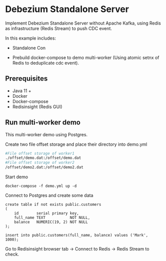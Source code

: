 # Debezium Standalone Server

Implement Debezium Standalone Server without Apache Kafka, using Redis as infrastructure (Redis Stream) to push CDC
event.

In this example includes:

- Standalone Con

- Prebuild docker-compose to demo multi-worker (Using atomic setnx of Redis to deduplicate cdc event).

## Prerequisites

- Java 11 +
- Docker
- Docker-compose
- Redisinsight (Redis GUI)

## Run multi-worker demo

This multi-worker demo using Postgres.

Create two file offset storage and place their directory into demo.yml

```dockerfile
#File offset storage of worker1
./offset/demo.dat:/offset/demo.dat 
#File offset storage of worker2
/offset/demo2.dat:/offset/demo2.dat
```

Start demo

```shell
docker-compose -f demo.yml up -d
```

Connect to Postgres and create some data

```postgresql
create table if not exists public.customers
(
    id        serial primary key,
    full_name TEXT           NOT NULL,
    balance   NUMERIC(19, 2) NOT NULL
);
```

```postgresql
insert into public.customers(full_name, balance) values ('Mark', 1000);
```

Go to Redisinsight browser tab -> Connect to Redis -> Redis Stream to check.
